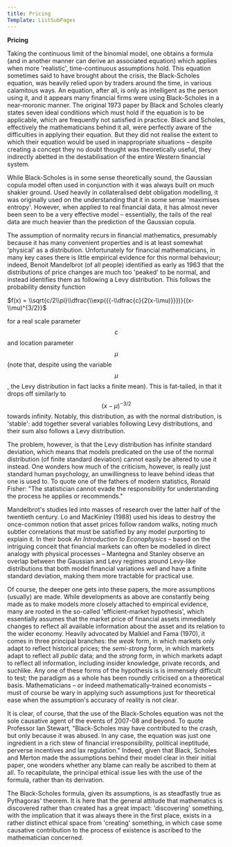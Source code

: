 ```yaml
---
title: Pricing
Template: ListSubPages
---
```

**Pricing**

Taking the continuous limit of the binomial model, one obtains a formula (and in another manner can derive an associated equation) which applies when more 'realistic', time-continuous assumptions hold. This equation sometimes said to have brought about the crisis, the Black-Scholes equation, was heavily relied upon by traders around the time, in various calamitous ways. An equation, after all, is only as intelligent as the person using it, and it appears many financial firms were using Black-Scholes in a near-moronic manner. The original 1973 paper by Black and Scholes clearly states seven ideal conditions which must hold if the equation is to be applicable, which are frequently not satisfied in practice. Black and Scholes, effectively the mathematicians behind it all, were perfectly aware of the difficulties in applying their equation. But they did not realise the extent to which their equation would be used in inappropriate situations – despite creating a concept they no doubt thought was theoretically useful, they indirectly abetted in the destabilisation of the entire Western financial system.

While Black-Scholes is in some sense theoretically sound, the Gaussian copula model often used in conjunction with it was always built on much shakier ground. Used heavily in collateralised debt obligation modelling, it was originally used on the understanding that it in some sense 'maximises entropy'. However, when applied to real financial data, it has almost never been seen to be a very effective model – essentially, the tails of the real data are much heavier than the prediction of the Gaussian copula.

The assumption of normality recurs in financial mathematics, presumably because it has many convenient properties and is at least somewhat 'physical' as a distribution. Unfortunately for financial mathematicians, in many key cases there is little empirical evidence for this normal behaviour; indeed, Benoit Mandelbrot (of all people) identified as early as 1963 that the distributions of price changes are much too 'peaked' to be normal, and instead identifies them as following a Levy distribution. This follows the probability density function 

$f(x) = \\sqrt{c/2\\pi}\\dfrac{\\exp({{-\\dfrac{c}{2(x-\\mu)}}})}{(x-\\mu)^{3/2}}$  

for a real scale parameter $$c$$ and location parameter $$\mu$$ (note that, despite using the variable $$\mu$$, the Levy distribution in fact lacks a finite mean). This is fat-tailed, in that it drops off similarly to $$(x-\mu)^{-3/2}$$ towards infinity.  Notably, this distribution, as with the normal distribution, is 'stable': add together several variables following Levy distributions, and their sum also follows a Levy distribution.

The problem, however, is that the Levy distribution has infinite standard deviation, which means that models predicated on the use of the normal distribution (of finite standard deviation) cannot easily be altered to use it instead. One wonders how much of the criticism, however, is really just standard human psychology, an unwillingness to leave behind ideas that one is used to. To quote one of the fathers of modern statistics, Ronald Fisher: "The statistician cannot evade the responsibility for understanding the process he applies or recommends." 

Mandelbrot's studies led into masses of research over the latter half of the twentieth century. Lo and MacKinley (1988) used his ideas to destroy the once-common notion that asset prices follow random walks, noting much subtler correlations that  must be satisfied by any model purporting to explain it. In their book *An Introduction to Econophysics* – based on the intriguing conceit that financial markets can often be modelled in direct analogy with physical processes – Mantegna and Stanley observe an overlap between the Gaussian and Levy regimes around Levy-like distributions that both model financial variations well and have a finite standard deviation, making them more tractable for practical use. 

Of course, the deeper one gets into these papers, the more assumptions (usually) are made. While developments as above are constantly being made as to make models more closely attached to empirical evidence, many are rooted in the so-called 'efficient-market hypothesis', which essentially assumes that the market price of financial assets immediately changes to reflect all available information about the asset and its relation to the wider economy. Heavily advocated by Malkiel and Fama (1970), it comes in three principal branches: the *weak* form, in which markets only adapt to reflect historical prices; the *semi-strong* form, in which markets adapt to reflect all *public* data; and the *strong* form, in which markets adapt to reflect all information, including insider knowledge, private records, and suchlike. Any one of these forms of the hypothesis is is immensely difficult to test; the paradigm as a whole has been roundly criticised on a theoretical basis. Mathematicians – or indeed mathematically-trained economists – must of course be wary in applying such assumptions just for theoretical ease when the assumption's accuracy of reality is not clear.

It is clear, of course, that the use of the Black-Scholes equation was not the sole causative agent of the events of 2007-08 and beyond. To quote Professor Ian Stewart, "Black-Scholes may have contributed to the crash, but only because it was abused. In any case, the equation was just one ingredient in a rich stew of financial irresponsibility, political ineptitude, perverse incentives and lax regulation." Indeed, given that Black, Scholes and Merton made the assumptions behind their model clear in their initial paper, one wonders whether any blame can really be ascribed to them at all. To recapitulate, the principal ethical issue lies with the use of the formula, rather than its derivation.

The Black-Scholes formula, given its assumptions, is as steadfastly true as Pythagoras' theorem. It is here that the general attitude that mathematics is discovered rather than created has a great impact: 'discovering' something, with the implication that it was always there in the first place, exists in a rather distinct ethical space from 'creating' something, in which case some causative contribution to the process of existence is ascribed to the mathematician concerned. 
